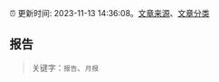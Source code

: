 :alarm_clock: 更新时间: 2023-11-13 14:36:08。[文章来源](/README.md)、[文章分类](/TAGS.md)

## 报告


> 关键字：`报告`、`月报`



